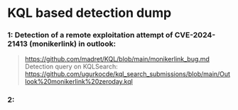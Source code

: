 # KQL based detection dump
### 1: Detection of a remote exploitation attempt of CVE-2024-21413 (monikerlink) in outlook:
> https://github.com/madret/KQL/blob/main/monikerlink_bug.md
Detection query on KQLSearch: https://github.com/ugurkocde/kql_search_submissions/blob/main/Outlook%20monikerlink%20zeroday.kql
### 2: 
